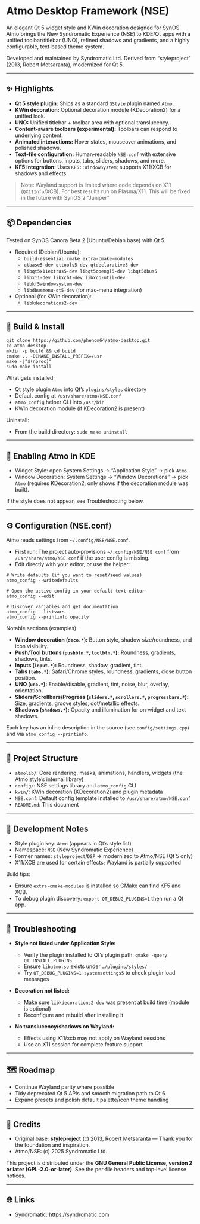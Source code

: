 # Atmo Desktop Framework (NSE)

An elegant Qt 5 widget style and KWin decoration designed for SynOS. Atmo brings the New Syndromatic Experience (NSE) to KDE/Qt apps with a unified toolbar/titlebar (UNO), refined shadows and gradients, and a highly configurable, text‑based theme system.

Developed and maintained by Syndromatic Ltd. Derived from “styleproject” (2013, Robert Metsaranta), modernized for Qt 5.

---

## ✨ Highlights

- **Qt 5 style plugin:** Ships as a standard `QStyle` plugin named `Atmo`.
- **KWin decoration:** Optional decoration module (KDecoration2) for a unified look.
- **UNO:** Unified titlebar + toolbar area with optional translucency.
- **Content‑aware toolbars (experimental):** Toolbars can respond to underlying content.
- **Animated interactions:** Hover states, mouseover animations, and polished shadows.
- **Text‑file configuration:** Human‑readable `NSE.conf` with extensive options for buttons, inputs, tabs, sliders, shadows, and more.
- **KF5 integration:** Uses `KF5::WindowSystem`; supports X11/XCB for shadows and effects.

> Note: Wayland support is limited where code depends on X11 (`QX11Info`/XCB). For best results run on Plasma/X11. This will be fixed in the future with SynOS 2 "Juniper"

---

## 📦 Dependencies

Tested on SynOS Canora Beta 2 (Ubuntu/Debian base) with Qt 5.

- Required (Debian/Ubuntu):
  - `build-essential cmake extra-cmake-modules`
  - `qtbase5-dev qttools5-dev qtdeclarative5-dev`
  - `libqt5x11extras5-dev libqt5opengl5-dev libqt5dbus5`
  - `libx11-dev libxcb1-dev libxcb-util-dev`
  - `libkf5windowsystem-dev`
  - `libdbusmenu-qt5-dev` (for mac‑menu integration)
- Optional (for KWin decoration):
  - `libkdecorations2-dev`

---

## 🚀 Build & Install

```
git clone https://github.com/phenom64/atmo-desktop.git
cd atmo-desktop
mkdir -p build && cd build
cmake .. -DCMAKE_INSTALL_PREFIX=/usr
make -j"$(nproc)"
sudo make install
```

What gets installed:
- Qt style plugin `Atmo` into Qt’s `plugins/styles` directory
- Default config at `/usr/share/atmo/NSE.conf`
- `atmo_config` helper CLI into `/usr/bin`
- KWin decoration module (if KDecoration2 is present)

Uninstall:
- From the build directory: `sudo make uninstall`

---

## 🧩 Enabling Atmo in KDE

- Widget Style: open System Settings → “Application Style” → pick `Atmo`.
- Window Decoration: System Settings → “Window Decorations” → pick `Atmo` (requires KDecoration2; only shows if the decoration module was built).

If the style does not appear, see Troubleshooting below.

---

## ⚙️ Configuration (NSE.conf)

Atmo reads settings from `~/.config/NSE/NSE.conf`.

- First run: The project auto‑provisions `~/.config/NSE/NSE.conf` from `/usr/share/atmo/NSE.conf` if the user config is missing.
- Edit directly with your editor, or use the helper:

```
# Write defaults (if you want to reset/seed values)
atmo_config --writedefaults

# Open the active config in your default text editor
atmo_config --edit

# Discover variables and get documentation
atmo_config --listvars
atmo_config --printinfo opacity
```

Notable sections (examples):
- **Window decoration (`deco.*`):** Button style, shadow size/roundness, and icon visibility.
- **Push/Tool buttons (`pushbtn.*`, `toolbtn.*`):** Roundness, gradients, shadows, tints.
- **Inputs (`input.*`):** Roundness, shadow, gradient, tint.
- **Tabs (`tabs.*`):** Safari/Chrome styles, roundness, gradients, close button position.
- **UNO (`uno.*`):** Enable/disable, gradient, tint, noise, blur, overlay, orientation.
- **Sliders/Scrollbars/Progress (`sliders.*`, `scrollers.*`, `progressbars.*`):** Size, gradients, groove styles, dot/metallic effects.
- **Shadows (`shadows.*`):** Opacity and illumination for on‑widget and text shadows.

Each key has an inline description in the source (see `config/settings.cpp`) and via `atmo_config --printinfo`.

---

## 🧱 Project Structure

- `atmolib/`: Core rendering, masks, animations, handlers, widgets (the Atmo style’s internal library)
- `config/`: NSE settings library and `atmo_config` CLI
- `kwin/`: KWin decoration (KDecoration2) and plugin metadata
- `NSE.conf`: Default config template installed to `/usr/share/atmo/NSE.conf`
- `README.md`: This document

---

## 🔧 Development Notes

- Style plugin key: `Atmo` (appears in Qt’s style list)
- Namespace: `NSE` (New Syndromatic Experience)
- Former names: `styleproject`/`DSP` → modernized to Atmo/NSE (Qt 5 only)
- X11/XCB are used for certain effects; Wayland is partially supported

Build tips:
- Ensure `extra-cmake-modules` is installed so CMake can find KF5 and XCB.
- To debug plugin discovery: `export QT_DEBUG_PLUGINS=1` then run a Qt app.

---

## 🧪 Troubleshooting

- **Style not listed under Application Style:**
  - Verify the plugin installed to Qt’s plugin path: `qmake -query QT_INSTALL_PLUGINS`
  - Ensure `libatmo.so` exists under `…/plugins/styles/`
  - Try `QT_DEBUG_PLUGINS=1 systemsettings5` to check plugin load messages

- **Decoration not listed:**
  - Make sure `libkdecorations2-dev` was present at build time (module is optional)
  - Reconfigure and rebuild after installing it

- **No translucency/shadows on Wayland:**
  - Effects using X11/xcb may not apply on Wayland sessions
  - Use an X11 session for complete feature support

---

## 🗺️ Roadmap

- Continue Wayland parity where possible
- Tidy deprecated Qt 5 APIs and smooth migration path to Qt 6
- Expand presets and polish default palette/icon theme handling

---

## 🙏 Credits

- Original base: **styleproject** (c) 2013, Robert Metsaranta — Thank you for the foundation and inspiration.
- Atmo/NSE: (c) 2025 Syndromatic Ltd.

This project is distributed under the **GNU General Public License, version 2 or later (GPL‑2.0‑or‑later)**. See the per‑file headers and top‑level license notices.

---

## 🌐 Links

- Syndromatic: https://syndromatic.com
